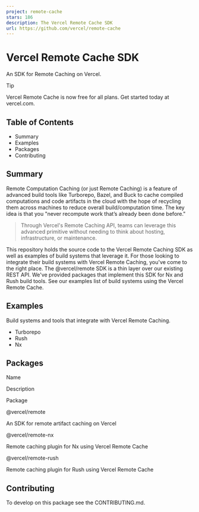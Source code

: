 ```yaml
---
project: remote-cache
stars: 186
description: The Vercel Remote Cache SDK
url: https://github.com/vercel/remote-cache
---
```


Vercel Remote Cache SDK
=======================

An SDK for Remote Caching on Vercel.

Tip

Vercel Remote Cache is now free for all plans. Get started today at vercel.com.

Table of Contents
-----------------

-   Summary
-   Examples
-   Packages
-   Contributing

Summary
-------

Remote Computation Caching (or just Remote Caching) is a feature of advanced build tools like Turborepo, Bazel, and Buck to cache compiled computations and code artifacts in the cloud with the hope of recycling them across machines to reduce overall build/computation time. The key idea is that you "never recompute work that’s already been done before."

> Through Vercel's Remote Caching API, teams can leverage this advanced primitive without needing to think about hosting, infrastructure, or maintenance.

This repository holds the source code to the Vercel Remote Caching SDK as well as examples of build systems that leverage it. For those looking to integrate their build systems with Vercel Remote Caching, you've come to the right place. The @vercel/remote SDK is a thin layer over our existing REST API. We've provided packages that implement this SDK for Nx and Rush build tools. See our examples list of build systems using the Vercel Remote Cache.

Examples
--------

Build systems and tools that integrate with Vercel Remote Caching.

-   Turborepo
-   Rush
-   Nx

Packages
--------

Name

Description

Package

@vercel/remote

An SDK for remote artifact caching on Vercel

@vercel/remote-nx

Remote caching plugin for Nx using Vercel Remote Cache

@vercel/remote-rush

Remote caching plugin for Rush using Vercel Remote Cache

Contributing
------------

To develop on this package see the CONTRIBUTING.md.
